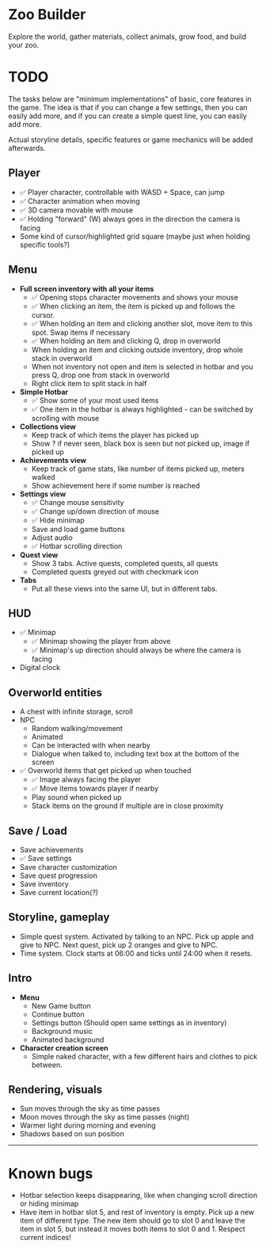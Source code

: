 ﻿# Zoo Builder

Explore the world, gather materials, collect animals, grow food, and build your zoo.

# TODO

The tasks below are "minimum implementations" of basic, core features in the game. The idea is that if you can
change a few settings, then you can easily add more, and if you can create a simple quest line, you can easily
add more.

Actual storyline details, specific features or game mechanics will be added afterwards.

## Player

- ✅ Player character, controllable with WASD + Space, can jump
- ✅ Character animation when moving
- ✅ 3D camera movable with mouse
- ✅ Holding "forward" (W) always goes in the direction the camera is facing
- Some kind of cursor/highlighted grid square (maybe just when holding specific tools?)

## Menu
- **Full screen inventory with all your items**
  - ✅ Opening stops character movements and shows your mouse
  - ✅ When clicking an item, the item is picked up and follows the cursor.
  - ✅ When holding an item and clicking another slot, move item to this spot. Swap items if necessary
  - ✅ When holding an item and clicking Q, drop in overworld
  - When holding an item and clicking outside inventory, drop whole stack in overworld
  - When not inventory not open and item is selected in hotbar and you press Q, drop one from stack in overworld
  - Right click item to split stack in half
- **Simple Hotbar**
  - ✅ Show some of your most used items
  - ✅ One item in the hotbar is always highlighted - can be switched by scrolling with mouse
- **Collections view**
  - Keep track of which items the player has picked up
  - Show ? if never seen, black box is seen but not picked up, image if picked up
- **Achievements view**
  - Keep track of game stats, like number of items picked up, meters walked
  - Show achievement here if some number is reached
- **Settings view**
  - ✅ Change mouse sensitivity
  - ✅ Change up/down direction of mouse
  - ✅ Hide minimap
  - Save and load game buttons
  - Adjust audio
  - ✅ Hotbar scrolling direction
- **Quest view**
  - Show 3 tabs. Active quests, completed quests, all quests
  - Completed quests greyed out with checkmark icon
- **Tabs**
  - Put all these views into the same UI, but in different tabs.

## HUD
  - ✅ Minimap
    - ✅ Minimap showing the player from above
    - ✅ Minimap's up direction should always be where the camera is facing
  - Digital clock

## Overworld entities
- A chest with infinite storage, scroll
- NPC
  - Random walking/movement
  - Animated
  - Can be interacted with when nearby
  - Dialogue when talked to, including text box at the bottom of the screen
- ✅ Overworld items that get picked up when touched
  - ✅ Image always facing the player
  - ✅ Move items towards player if nearby
  - Play sound when picked up
  - Stack items on the ground if multiple are in close proximity

## Save / Load
- Save achievements
- ✅ Save settings
- Save character customization
- Save quest progression
- Save inventory
- Save current location(?)

## Storyline, gameplay
- Simple quest system. Activated by talking to an NPC. Pick up apple and give to NPC. Next quest, pick up 2 oranges and give to NPC.
- Time system. Clock starts at 06:00 and ticks until 24:00 when it resets.

## Intro
- **Menu**
  - New Game button
  - Continue button
  - Settings button (Should open same settings as in inventory)
  - Background music
  - Animated background
- **Character creation screen**
  - Simple naked character, with a few different hairs and clothes to pick between.

## Rendering, visuals
- Sun moves through the sky as time passes
- Moon moves through the sky as time passes (night)
- Warmer light during morning and evening
- Shadows based on sun position

---

# Known bugs
- Hotbar selection keeps disappearing, like when changing scroll direction or hiding minimap
- Have item in hotbar slot 5, and rest of inventory is empty. Pick up a new item of different type. The new item should go to slot 0 and leave the item in slot 5, but instead it moves both items to slot 0 and 1. Respect current indices! 